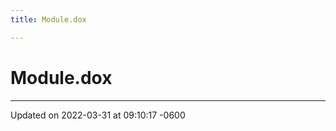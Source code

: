```yaml
---
title: Module.dox

---
```


# Module.dox








-------------------------------

Updated on 2022-03-31 at 09:10:17 -0600
